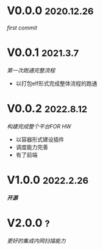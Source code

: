 # V0.0.0      <small>2020.12.26</small>
_first commit_

# V0.0.1      <small>2021.3.7</small>
_第一次跑通完整流程_

- 以打包elf形式完成整体流程的跑通

# V0.0.2      <small>2022.8.12</small>
_构建完成整个平台FOR HW_

- 以容器形式建设插件
- 调度能力完善
- 有了前端

# **V1.0.0      <small>2022.2.26</small>**

_**开源**_

[//]: # (## V1.0.1 <small>2022.2.26</small>)

# V2.0.0 <small>?</small>

_更好的集成内网扫描能力_
